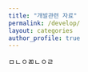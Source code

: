 ```yaml
---
title: "개발관련 자료"
permalink: /develop/
layout: categories
author_profile: true
---
```


ㅁㄴㅇㄻㄴㅇㄹ
<!--stackedit_data:
eyJoaXN0b3J5IjpbMjA1Nzg1MzI0MCwtMTY5NTM0NjU1OSwtMT
ExMjE5MTAwNl19
-->